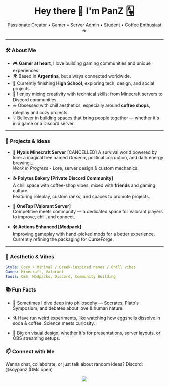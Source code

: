 <h1 align="center">Hey there 👋 I'm PanZ 🂱</h1>
<p align="center">
  Passionate Creator • Gamer • Server Admin • Student • Coffee Enthusiast ☕
</p>

---

### 🛠️ About Me

- 🎮 **Gamer at heart**, I love building gaming communities and unique experiences.
- 🌍 Based in **Argentina**, but always connected worldwide.
- 🏫 Currently finishing **High School**, exploring tech, design, and social projects.
- 🧠 I enjoy mixing creativity with technical skills: from Minecraft servers to Discord communities.
- ☕ Obsessed with chill aesthetics, especially around **coffee shops**, roleplay and cozy projects.
- 💡 Believer in building spaces that bring people together — whether it's in a game or a Discord server.

---

### 🚀 Projects & Ideas

- **🌲 Nyxis Minecraft Server**  [CANCELLED]
  A survival world powered by lore: a magical tree named *Ghaena*, political corruption, and dark energy brewing...  
  _Work in Progress_ - Lore, server design & custom mechanics.  

- **☕ Polytes Bakery [Private Discord Community]**  
  A chill space with coffee-shop vibes, mixed with **friends** and gaming culture.  
  Featuring roleplay, custom ranks, and spaces to promote projects.  

- **🎯 OneTap [Valorant Server]**  
  Competitive meets community — a dedicated space for Valorant players to improve, chill, and connect.  

- **🛠 Actions Enhanced [Modpack]**  
  Improving gameplay with hand-picked mods for a better experience. Currently refining the packaging for CurseForge.  

---

### 🎨 Aesthetic & Vibes

```yaml
Style: Cozy / Minimal / Greek-inspired names / Chill vibes
Games: Minecraft, Valorant
Tools: OBS, Modpacks, Discord, Community Building
```
### 📚 Fun Facts
- 🧩 Sometimes I dive deep into philosophy — Socrates, Plato's Symposium, and debates about love & human nature.

- ⚗️ Have run weird experiments, like watching how eggshells dissolve in soda & coffee. Science meets curiosity.

- 🎨 Big on visual design, whether it's for presentations, server layouts, or OBS streaming setups.

### 📫 Connect with Me
Wanna chat, collaborate, or just talk about random ideas?
Discord: @soypanz (DMs open)

<p align="center"> <img src="https://capsule-render.vercel.app/api?type=waving&color=gradient&height=120&section=footer"/> </p>
